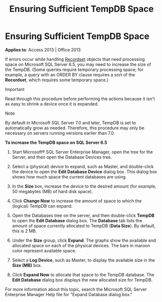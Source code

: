 ﻿---
title: Ensuring Sufficient TempDB Space
TOCTitle: Ensuring Sufficient TempDB Space
ms:assetid: 2729c118-ec8b-1fcb-4a90-56b57823b24c
ms:mtpsurl: https://msdn.microsoft.com/library/JJ249034(v=office.15)
ms:contentKeyID: 48543830
ms.date: 09/18/2015
mtps_version: v=office.15
---

# Ensuring Sufficient TempDB Space


**Applies to**: Access 2013 | Office 2013

If errors occur while handling [Recordset](recordset-object-ado.md) objects that need processing space on Microsoft SQL Server 6.5, you may need to increase the size of the TempDB. (Some queries require temporary processing space; for example, a query with an ORDER BY clause requires a sort of the **Recordset**, which requires some temporary space.)


> [!IMPORTANT]
> <P>Read through this procedure before performing the actions because it isn't as easy to shrink a device once it is expanded.</P>




> [!NOTE]
> <P>By default in Microsoft SQL Server 7.0 and later, TempDB is set to automatically grow as needed. Therefore, this procedure may only be necessary on servers running versions earlier than 7.0.</P>



**To increase the TempDB space on SQL Server 6.5**

1.  Start Microsoft® SQL Server Enterprise Manager, open the tree for the Server, and then open the Database Devices tree.

2.  Select a (physical) device to expand, such as Master, and double-click the device to open the **Edit Database Device** dialog box. This dialog box shows how much space the current databases are using.

3.  In the **Size** box, increase the device to the desired amount (for example, 50 megabytes (MB) of hard disk space).

4.  Click **Change Now** to increase the amount of space to which the (logical) TempDB can expand.

5.  Open the Databases tree on the server, and then double-click **TempDB** to open the **Edit Database** dialog box. The **Database** tab lists the amount of space currently allocated to TempDB (**Data Size**). By default, this is 2 MB.

6.  Under the **Size** group, click **Expand**. The graphs show the available and allocated space on each of the physical devices. The bars in maroon color represent available space.

7.  Select a **Log Device**, such as Master, to display the available size in the **Size (MB)** box.

8.  Click **Expand Now** to allocate that space to the TempDB database. The **Edit Database** dialog box displays the new allocated size for TempDB.

For more information about this topic, search the Microsoft SQL Server Enterprise Manager Help file for "Expand Database dialog box."

